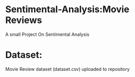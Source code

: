 # Sentimental-Analysis:Movie Reviews
A small Project On Sentimental Analysis
# Dataset:
Movie Review dataset (dataset.csv) uploaded to repository
